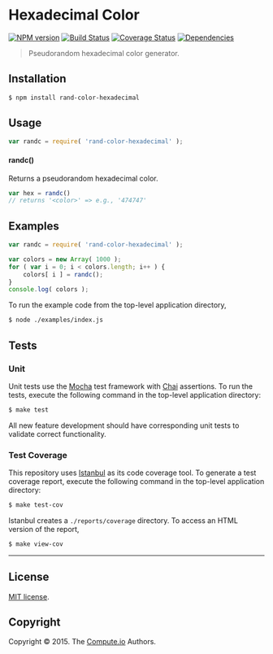 Hexadecimal Color
===
[![NPM version][npm-image]][npm-url] [![Build Status][travis-image]][travis-url] [![Coverage Status][codecov-image]][codecov-url] [![Dependencies][dependencies-image]][dependencies-url]

> Pseudorandom hexadecimal color generator.


## Installation

``` bash
$ npm install rand-color-hexadecimal
```


## Usage

``` javascript
var randc = require( 'rand-color-hexadecimal' );
```

#### randc()

Returns a pseudorandom hexadecimal color.

``` javascript
var hex = randc()
// returns '<color>' => e.g., '474747'
```


## Examples

``` javascript
var randc = require( 'rand-color-hexadecimal' );

var colors = new Array( 1000 );
for ( var i = 0; i < colors.length; i++ ) {
	colors[ i ] = randc();
}
console.log( colors );
```

To run the example code from the top-level application directory,

``` bash
$ node ./examples/index.js
```


## Tests

### Unit

Unit tests use the [Mocha](http://mochajs.org/) test framework with [Chai](http://chaijs.com) assertions. To run the tests, execute the following command in the top-level application directory:

``` bash
$ make test
```

All new feature development should have corresponding unit tests to validate correct functionality.


### Test Coverage

This repository uses [Istanbul](https://github.com/gotwarlost/istanbul) as its code coverage tool. To generate a test coverage report, execute the following command in the top-level application directory:

``` bash
$ make test-cov
```

Istanbul creates a `./reports/coverage` directory. To access an HTML version of the report,

``` bash
$ make view-cov
```


---
## License

[MIT license](http://opensource.org/licenses/MIT).


## Copyright

Copyright &copy; 2015. The [Compute.io](http://compute-io.com) Authors.


[npm-image]: http://img.shields.io/npm/v/rand-color-hexadecimal.svg
[npm-url]: https://npmjs.org/package/rand-color-hexadecimal

[travis-image]: http://img.shields.io/travis/rand-io/color-hexadecimal/master.svg
[travis-url]: https://travis-ci.org/rand-io/color-hexadecimal

[codecov-image]: https://img.shields.io/codecov/c/github/rand-io/color-hexadecimal/master.svg
[codecov-url]: https://codecov.io/github/rand-io/color-hexadecimal?branch=master

[dependencies-image]: http://img.shields.io/david/rand-io/color-hexadecimal.svg
[dependencies-url]: https://david-dm.org/rand-io/color-hexadecimal

[dev-dependencies-image]: http://img.shields.io/david/dev/rand-io/color-hexadecimal.svg
[dev-dependencies-url]: https://david-dm.org/dev/rand-io/color-hexadecimal

[github-issues-image]: http://img.shields.io/github/issues/rand-io/color-hexadecimal.svg
[github-issues-url]: https://github.com/rand-io/color-hexadecimal/issues
